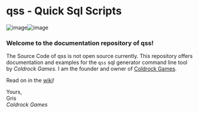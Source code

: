 # qss - Quick Sql Scripts

![image](https://github.com/user-attachments/assets/30ff7749-b4fe-4583-a37a-f500928ebb94)![image](https://github.com/user-attachments/assets/2ca89328-abe8-4d2c-b654-4df479772785)



### Welcome to the documentation repository of qss!

The Source Code of qss is not open source currently. This repository offers documentation and examples for the `qss` sql generator command line tool by _Coldrock Games_. I am the founder and owner of [Coldrock Games](https://www.coldrock.games/).

Read on in the [wiki](https://github.com/Grisgram/qss/wiki)!

Yours,\
Gris\
_Coldrock Games_

